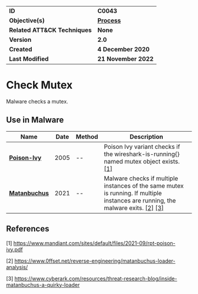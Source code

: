 <table>
<tr>
<td><b>ID</b></td>
<td><b>C0043</b></td>
</tr>
<tr>
<td><b>Objective(s)</b></td>
<td><b><a href="../process">Process</a></b></td>
</tr>
<tr>
<td><b>Related ATT&CK Techniques</b></td>
<td><b>None</b></td>
</tr>
<tr>
<td><b>Version</b></td>
<td><b>2.0</b></td>
</tr>
<tr>
<td><b>Created</b></td>
<td><b>4 December 2020</b></td>
</tr>
<tr>
<td><b>Last Modified</b></td>
<td><b>21 November 2022</b></td>
</tr>
</table>


# Check Mutex

Malware checks a mutex. 

## Use in Malware

|Name|Date|Method|Description|
|---|---|---|---|
|[**Poison-Ivy**](../xample-malware/poison-ivy.md)|2005|--|Poison Ivy variant checks if the wireshark-is-running{} named mutex object exists. [[1]](#1)|
|[**Matanbuchus**](../xample-malware/matanbuchus.md)|2021|--|Malware checks if multiple instances of the same mutex is running. If multiple instances are running, the malware exits. [[2]](#2) [[3]](#3)|

## References

<a name="1">[1]</a> https://www.mandiant.com/sites/default/files/2021-09/rpt-poison-ivy.pdf

<a name="2">[2]</a> https://www.0ffset.net/reverse-engineering/matanbuchus-loader-analysis/

<a name="3">[3]</a> https://www.cyberark.com/resources/threat-research-blog/inside-matanbuchus-a-quirky-loader
